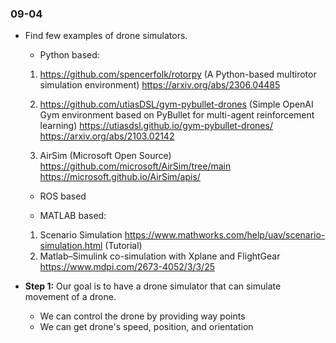 ### 09-04
* Find few examples of drone simulators. 
  * Python based:  
  1. https://github.com/spencerfolk/rotorpy (A Python-based multirotor simulation environment)
     https://arxiv.org/abs/2306.04485 

  2. https://github.com/utiasDSL/gym-pybullet-drones (Simple OpenAI Gym environment based on PyBullet for multi-agent reinforcement learning)
     https://utiasdsl.github.io/gym-pybullet-drones/
     https://arxiv.org/abs/2103.02142

  3. AirSim (Microsoft Open Source)
     https://github.com/microsoft/AirSim/tree/main
     https://microsoft.github.io/AirSim/apis/

  * ROS based

  * MATLAB based:
  1. Scenario Simulation
    https://www.mathworks.com/help/uav/scenario-simulation.html
    (Tutorial)
  2. Matlab–Simulink co-simulation with Xplane and FlightGear
    https://www.mdpi.com/2673-4052/3/3/25

    

* **Step 1:** Our goal is to have a drone simulator that can simulate movement of a drone. 
  * We can control the drone by providing way points
  * We can get drone's speed, position, and orientation
